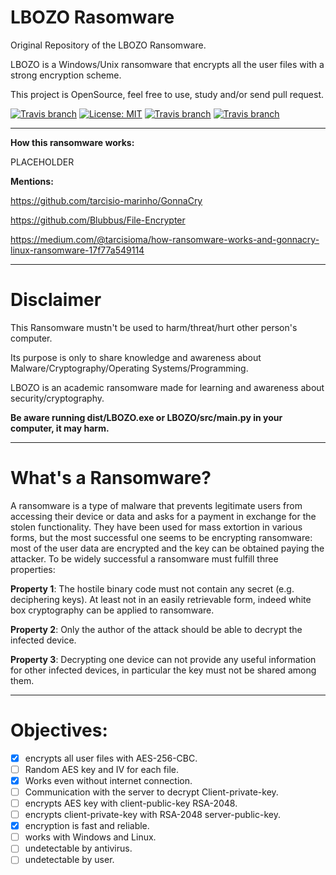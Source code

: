 # LBOZO Rasomware

Original Repository of the LBOZO Ransomware.

LBOZO is a Windows/Unix ransomware that encrypts all the user files with a strong encryption scheme.

This project is OpenSource, feel free to use, study and/or send pull request.


[![Travis branch](https://github.com/frikallo/LBOZO/actions/workflows/main.yml/badge.svg)](https://github.com/Frikallo/LBOZO)
[![License: MIT](https://img.shields.io/badge/License-MIT-yellow.svg)](https://opensource.org/licenses/MIT)
[![Travis branch](https://img.shields.io/badge/made%20with-%3C3-red.svg)](https://github.com/Frikallo/LBOZO)
[![Travis branch](https://img.shields.io/github/stars/Frikallo/LBOZO.svg)](https://github.com/Frikallo/LBOZO/stargazers)
    
-------------

**How this ransomware works:**

PLACEHOLDER
    

**Mentions:**

https://github.com/tarcisio-marinho/GonnaCry

https://github.com/Blubbus/File-Encrypter

https://medium.com/@tarcisioma/how-ransomware-works-and-gonnacry-linux-ransomware-17f77a549114

-------------

# Disclaimer

This Ransomware mustn't be used to harm/threat/hurt other person's computer.

Its purpose is only to share knowledge and awareness about Malware/Cryptography/Operating Systems/Programming.

LBOZO is an academic ransomware made for learning and awareness about security/cryptography.

**Be aware running dist/LBOZO.exe or LBOZO/src/main.py in your computer, it may harm.**

-------------

# What's a Ransomware?

A ransomware is a type of malware that prevents legitimate users from accessing
their device or data and asks for a payment in exchange for the stolen functionality.
They have been used for mass extortion in various forms, but the
most successful one seems to be encrypting ransomware: most of the user data are
encrypted and the key can be obtained paying the attacker.
To be widely successful a ransomware must fulfill three properties:

**Property 1**: The hostile binary code must not contain any secret (e.g. deciphering
keys). At least not in an easily retrievable form, indeed white box cryptography
can be applied to ransomware.

**Property 2**: Only the author of the attack should be able to decrypt the
infected device.

**Property 3**: Decrypting one device can not provide any useful information
for other infected devices, in particular the key must not be shared among them.

-------------

# Objectives:

- [x] encrypts all user files with AES-256-CBC.
- [ ] Random AES key and IV for each file.
- [x] Works even without internet connection.
- [ ] Communication with the server to decrypt Client-private-key.
- [ ] encrypts AES key with client-public-key RSA-2048.
- [ ] encrypts client-private-key with RSA-2048 server-public-key.
- [x] encryption is fast and reliable.
- [ ] works with Windows and Linux.
- [ ] undetectable by antivirus.
- [ ] undetectable by user.